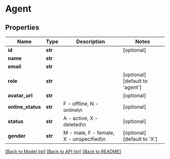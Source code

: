 # Agent

## Properties
Name | Type | Description | Notes
------------ | ------------- | ------------- | -------------
**id** | **str** |  | [optional] 
**name** | **str** |  | 
**email** | **str** |  | 
**role** | **str** |  | [optional] [default to 'agent']
**avatar_url** | **str** |  | [optional] 
**online_status** | **str** | F - offline, N - online\n | [optional] 
**status** | **str** | A - active, X - deleted\n | [optional] 
**gender** | **str** | M - male, F - female, X - unspecified\n | [optional] [default to 'X']

[[Back to Model list]](../README.md#documentation-for-models) [[Back to API list]](../README.md#documentation-for-api-endpoints) [[Back to README]](../README.md)



